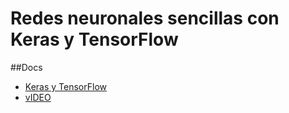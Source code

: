 # Redes neuronales sencillas con Keras y TensorFlow

##Docs
- [Keras y TensorFlow](https://keras.io/)
- [vIDEO](https://www.youtube.com/watch?v=iX_on3VxZzk&list=PLZ8REt5zt2Pn0vfJjTAPaDVSACDvnuGiG)